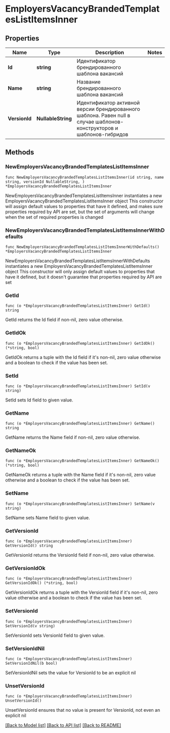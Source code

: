 # EmployersVacancyBrandedTemplatesListItemsInner

## Properties

Name | Type | Description | Notes
------------ | ------------- | ------------- | -------------
**Id** | **string** | Идентификатор брендированного шаблона вакансий | 
**Name** | **string** | Название брендированного шаблона вакансий | 
**VersionId** | **NullableString** | Идентификатор активной версии брендированного шаблона.  Равен null в случае шаблонов-конструкторов и шаблонов-гибридов  | 

## Methods

### NewEmployersVacancyBrandedTemplatesListItemsInner

`func NewEmployersVacancyBrandedTemplatesListItemsInner(id string, name string, versionId NullableString, ) *EmployersVacancyBrandedTemplatesListItemsInner`

NewEmployersVacancyBrandedTemplatesListItemsInner instantiates a new EmployersVacancyBrandedTemplatesListItemsInner object
This constructor will assign default values to properties that have it defined,
and makes sure properties required by API are set, but the set of arguments
will change when the set of required properties is changed

### NewEmployersVacancyBrandedTemplatesListItemsInnerWithDefaults

`func NewEmployersVacancyBrandedTemplatesListItemsInnerWithDefaults() *EmployersVacancyBrandedTemplatesListItemsInner`

NewEmployersVacancyBrandedTemplatesListItemsInnerWithDefaults instantiates a new EmployersVacancyBrandedTemplatesListItemsInner object
This constructor will only assign default values to properties that have it defined,
but it doesn't guarantee that properties required by API are set

### GetId

`func (o *EmployersVacancyBrandedTemplatesListItemsInner) GetId() string`

GetId returns the Id field if non-nil, zero value otherwise.

### GetIdOk

`func (o *EmployersVacancyBrandedTemplatesListItemsInner) GetIdOk() (*string, bool)`

GetIdOk returns a tuple with the Id field if it's non-nil, zero value otherwise
and a boolean to check if the value has been set.

### SetId

`func (o *EmployersVacancyBrandedTemplatesListItemsInner) SetId(v string)`

SetId sets Id field to given value.


### GetName

`func (o *EmployersVacancyBrandedTemplatesListItemsInner) GetName() string`

GetName returns the Name field if non-nil, zero value otherwise.

### GetNameOk

`func (o *EmployersVacancyBrandedTemplatesListItemsInner) GetNameOk() (*string, bool)`

GetNameOk returns a tuple with the Name field if it's non-nil, zero value otherwise
and a boolean to check if the value has been set.

### SetName

`func (o *EmployersVacancyBrandedTemplatesListItemsInner) SetName(v string)`

SetName sets Name field to given value.


### GetVersionId

`func (o *EmployersVacancyBrandedTemplatesListItemsInner) GetVersionId() string`

GetVersionId returns the VersionId field if non-nil, zero value otherwise.

### GetVersionIdOk

`func (o *EmployersVacancyBrandedTemplatesListItemsInner) GetVersionIdOk() (*string, bool)`

GetVersionIdOk returns a tuple with the VersionId field if it's non-nil, zero value otherwise
and a boolean to check if the value has been set.

### SetVersionId

`func (o *EmployersVacancyBrandedTemplatesListItemsInner) SetVersionId(v string)`

SetVersionId sets VersionId field to given value.


### SetVersionIdNil

`func (o *EmployersVacancyBrandedTemplatesListItemsInner) SetVersionIdNil(b bool)`

 SetVersionIdNil sets the value for VersionId to be an explicit nil

### UnsetVersionId
`func (o *EmployersVacancyBrandedTemplatesListItemsInner) UnsetVersionId()`

UnsetVersionId ensures that no value is present for VersionId, not even an explicit nil

[[Back to Model list]](../README.md#documentation-for-models) [[Back to API list]](../README.md#documentation-for-api-endpoints) [[Back to README]](../README.md)


